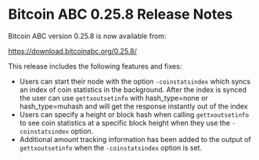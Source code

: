 # Bitcoin ABC 0.25.8 Release Notes

Bitcoin ABC version 0.25.8 is now available from:

  <https://download.bitcoinabc.org/0.25.8/>

This release includes the following features and fixes:
- Users can start their node with the option `-coinstatsindex` which syncs an
  index of coin statistics in the background. After the index is synced the user
  can use `gettxoutsetinfo` with hash_type=none or hash_type=muhash and will get
  the response instantly out of the index
- Users can specify a height or block hash when calling `gettxoutsetinfo` to
  see coin statistics at a specific block height when they use the `-coinstatsindex`
  option.
- Additional amount tracking information has been added to the output of
  `gettxoutsetinfo` when the `-coinstatsindex` option is set.
